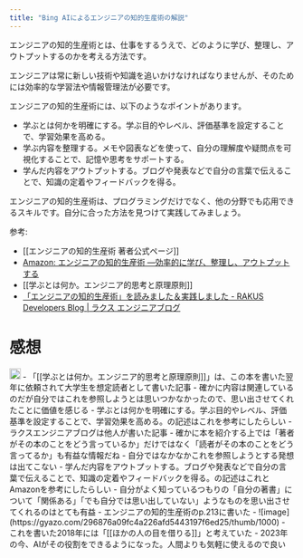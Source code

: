 ```yaml
---
title: "Bing AIによるエンジニアの知的生産術の解説"
---
```


エンジニアの知的生産術とは、仕事をするうえで、どのように学び、整理し、アウトプットするのかを考える方法です。

エンジニアは常に新しい技術や知識を追いかけなければなりませんが、そのためには効率的な学習法や情報管理法が必要です。

エンジニアの知的生産術には、以下のようなポイントがあります。
- 学ぶとは何かを明確にする。学ぶ目的やレベル、評価基準を設定することで、学習効果を高める。
- 学ぶ内容を整理する。メモや図表などを使って、自分の理解度や疑問点を可視化することで、記憶や思考をサポートする。
- 学んだ内容をアウトプットする。ブログや発表などで自分の言葉で伝えることで、知識の定着やフィードバックを得る。

エンジニアの知的生産術は、プログラミングだけでなく、他の分野でも応用できるスキルです。自分に合った方法を見つけて実践してみましょう。

参考:
- [[エンジニアの知的生産術 著者公式ページ]]
- [Amazon: エンジニアの知的生産術 ―効率的に学び、整理し、アウトプットする](https://amzn.to/3IWgOou)
- [[学ぶとは何か。エンジニア的思考と原理原則]]
- [「エンジニアの知的生産術」を読みました＆実践しました - RAKUS Developers Blog | ラクス エンジニアブログ](https://tech-blog.rakus.co.jp/entry/20191004/new-engineer)

# 感想
<img src='https://scrapbox.io/api/pages/nishio/nishio/icon' alt='nishio.icon' height="19.5"/>
- 「[[学ぶとは何か。エンジニア的思考と原理原則]]」は、この本を書いた翌年に依頼されて大学生を想定読者として書いた記事
    - 確かに内容は関連しているのだが自分ではこれを参照しようとは思いつかなかったので、思い出させてくれたことに価値を感じる
    - 学ぶとは何かを明確にする。学ぶ目的やレベル、評価基準を設定することで、学習効果を高める。の記述はこれを参考にしたらしい
- ラクスエンジニアブログは他人が書いた記事
    - 確かに本を紹介する上では「著者がその本のことをどう言っているか」だけではなく「読者がその本のことをどう言ってるか」も有益な情報だね
    - 自分ではなかなかこれを参照しようとする発想は出てこない
    - 学んだ内容をアウトプットする。ブログや発表などで自分の言葉で伝えることで、知識の定着やフィードバックを得る。の記述はこれとAmazonを参考にしたらしい
- 自分がよく知っているつもりの「自分の著書」について「関係ある」「でも自分では思い出していない」ようなものを思い出させてくれるのはとても有益
    - エンジニアの知的生産術のp.213に書いた
    - ![image](https://gyazo.com/296876a09fc4a226afd5443197f6ed25/thumb/1000)
    - これを書いた2018年には「[[ほかの人の目を借りる]]」と考えていた
    - 2023年の今、AIがその役割をできるようになった。人間よりも気軽に使えるので良い
